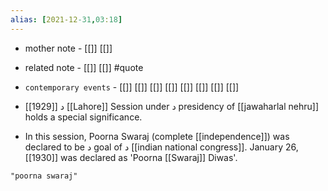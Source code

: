 ```yaml
---
alias: [2021-12-31,03:18]
---
```

- mother note - [[]] [[]]
- related note - [[]] [[]] #quote 
- `contemporary events` - [[]] [[]] [[]] [[]] [[]] [[]] [[]] [[]]

- د [[1929]] [[Lahore]] Session under د presidency of [[jawaharlal nehru]] holds a special significance.
- In this session, Poorna Swaraj (complete [[independence]]) was declared to be د goal of د [[indian national congress]]. January 26, [[1930]] was declared as 'Poorna [[Swaraj]] Diwas'.

```query
"poorna swaraj"
```